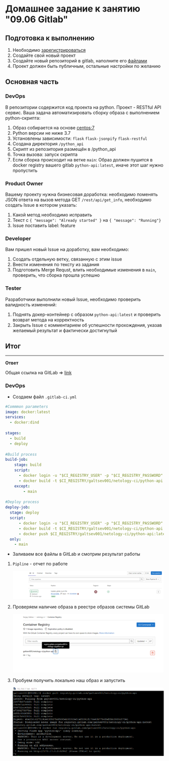 # Домашнее задание к занятию "09.06 Gitlab"

## Подготовка к выполнению

1. Необходимо [зарегистрироваться](https://about.gitlab.com/free-trial/)
2. Создайте свой новый проект
3. Создайте новый репозиторий в gitlab, наполните его [файлами](./repository)
4. Проект должен быть публичным, остальные настройки по желанию

## Основная часть

### DevOps

В репозитории содержится код проекта на python. Проект - RESTful API сервис. Ваша задача автоматизировать сборку образа с выполнением python-скрипта:
1. Образ собирается на основе [centos:7](https://hub.docker.com/_/centos?tab=tags&page=1&ordering=last_updated)
2. Python версии не ниже 3.7
3. Установлены зависимости: `flask` `flask-jsonpify` `flask-restful`
4. Создана директория `/python_api`
5. Скрипт из репозитория размещён в /python_api
6. Точка вызова: запуск скрипта
7. Если сборка происходит на ветке `main`: Образ должен пушится в docker registry вашего gitlab `python-api:latest`, иначе этот шаг нужно пропустить

### Product Owner

Вашему проекту нужна бизнесовая доработка: необходимо поменять JSON ответа на вызов метода GET `/rest/api/get_info`, необходимо создать Issue в котором указать:
1. Какой метод необходимо исправить
2. Текст с `{ "message": "Already started" }` на `{ "message": "Running"}`
3. Issue поставить label: feature

### Developer

Вам пришел новый Issue на доработку, вам необходимо:
1. Создать отдельную ветку, связанную с этим issue
2. Внести изменения по тексту из задания
3. Подготовить Merge Requst, влить необходимые изменения в `main`, проверить, что сборка прошла успешно


### Tester

Разработчики выполнили новый Issue, необходимо проверить валидность изменений:
1. Поднять докер-контейнер с образом `python-api:latest` и проверить возврат метода на корректность
2. Закрыть Issue с комментарием об успешности прохождения, указав желаемый результат и фактически достигнутый

## Итог

___

**Ответ**

Общая ссылка на GitLab => [link](https://gitlab.com/galtsev001/netology-ci)

### DevOps

+ Создаем файл `.gitlab-ci.yml`

```yaml
#Commmon parameters
image: docker:latest
services:
  - docker:dind

stages:         
  - build
  - deploy

#Build process
build-job:
    stage: build
    script:
      - docker login -u "$CI_REGISTRY_USER" -p "$CI_REGISTRY_PASSWORD" $CI_REGISTRY
      - docker build -t $CI_REGISTRY/galtsev001/netology-ci/python-api:latest .
    except:
        - main

#Deploy process
deploy-job:
  stage: deploy
  script:
      - docker login -u "$CI_REGISTRY_USER" -p "$CI_REGISTRY_PASSWORD" $CI_REGISTRY
      - docker build -t $CI_REGISTRY/galtsev001/netology-ci/python-api:latest .
      - docker push $CI_REGISTRY/galtsev001/netology-ci/python-api:latest
  only: 
    - main

```

+ Заливаем все файлы в GitLab и смотрим результат работы 

1) `Pipline` - отчет по работе 

    ![img.png](./img/3.png)

2) Проверяем наличие образа в реестре образов системы GitLab

   ![img.png](./img/1.png)

3) Пробуем получить локально наш образ и запустить

   ![img.png](./img/2.png)


